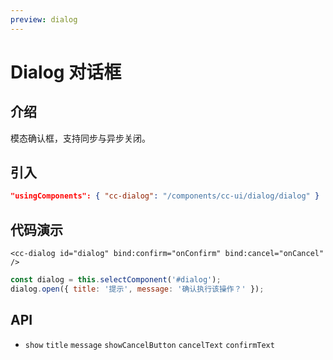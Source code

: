 ```yaml
---
preview: dialog
---
```


# Dialog 对话框

## 介绍

模态确认框，支持同步与异步关闭。

## 引入

```json
"usingComponents": { "cc-dialog": "/components/cc-ui/dialog/dialog" }
```

## 代码演示

```wxml
<cc-dialog id="dialog" bind:confirm="onConfirm" bind:cancel="onCancel" />
```

```js
const dialog = this.selectComponent('#dialog');
dialog.open({ title: '提示', message: '确认执行该操作？' });
```

## API

- `show` `title` `message` `showCancelButton` `cancelText` `confirmText`
